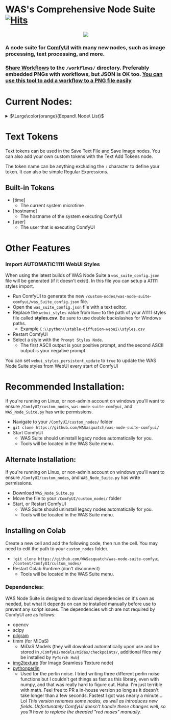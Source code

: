 # WAS's Comprehensive Node Suite [![Hits](https://hits.seeyoufarm.com/api/count/incr/badge.svg?url=https%3A%2F%2Fgithub.com%2FWASasquatch%2Fwas-node-suite-comfyui&count_bg=%233D9CC8&title_bg=%23555555&icon=&icon_color=%23E7E7E7&title=hits&edge_flat=false)](https://hits.seeyoufarm.com)

<p align="center">
    <img src="https://user-images.githubusercontent.com/1151589/228982359-4a6215cc-3ca9-4c24-8a7b-d229d7bce277.png">
</p>

### A node suite for [ComfyUI](https://github.com/comfyanonymous/ComfyUI) with many new nodes, such as image processing, text processing, and more. 

### [Share Workflows](/workflows/README.md) to the `/workflows/` directory. Preferably embedded PNGs with workflows, but JSON is OK too. [You can use this tool to add a workflow to a PNG file easily](https://colab.research.google.com/drive/1hQMjNUdhMQ3rw1Wcm3_umvmOMeS_K4s8?usp=sharing)


# Current Nodes:

<details>
	<summary>$\Large\color{orange}{Expand\ Node\ List}$</summary>

 - BLIP Analyze Image: Get a text caption from a image, or interrogate the image with a question.
   - Model will download automatically from default URL, but you can point the download to another location/caption model in `was_suite_config`
   - Models will be stored in `ComfyUI/models/blip/checkpoints/`
 - CLIPTextEncode (NSP): Parse Noodle Soup Prompts
 - Constant Number
 - Debug to Console (Debug pretty much anything to the console window)
 - Image Analyze
   - Black White Levels
   - RGB Levels
     - Depends on `matplotlib`, will attempt to install on first run
 - Image Blank: Create a blank image in any color
 - Image Blend by Mask: Blend two images by a mask
 - Image Blend: Blend two images by opacity
 - Image Blending Mode: Blend two images by various blending modes
 - Image Bloom Filter: Apply a high-pass based bloom filter
 - Image Canny Filter: Apply a canny filter to a image
 - Image Chromatic Aberration: Apply chromatic aberration lens effect to a image like in sci-fi films, movie theaters, and video games
 - Image Color Palette
   - Generate a color palette based on the input image. 
     - Depends on `scikit-learn`, will attempt to install on first run. 
   - Supports color range of 8-256
   - Utilizes font in `./res/` unless unavailable, then it will utilize internal better then nothing font. 
 - Image Edge Detection Filter: Detect edges in a image
 - Image Film Grain: Apply film grain to a image
 - Image Filter Adjustments: Apply various image adjustments to a image
 - Image Flip: Flip a image horizontal, or vertical
 - Image Gradient Map: Apply a gradient map to a image
 - Image Generate Gradient: Generate a gradient map with desired stops and colors
 - Image High Pass Filter: Apply a high frequency pass to the image returning the details
 - Image Levels Adjustment: Adjust the levels of a image
 - Image Load: Load a *image* from any path on the system, or a url starting with `http`
 - Image Median Filter: Apply a median filter to a image, such as to smooth out details in surfaces
 - Image Mix RGB Channels: Mix together RGB channels into a single iamge
 - Image Monitor Effects Filter: Apply various monitor effects to a image
   - Digital Distortion
     - A digital breakup distortion effect
   - Signal Distortion
     - A analog signal distortion effect on vertical bands like a CRT monitor
   - TV Distortion
     - A TV scanline and bleed distortion effect
 - Image Nova Filter: A image that uses a sinus frequency to break apart a image into RGB frequencies
 - Image Perlin Noise Filter
   - Create perlin noise with [pythonperlin](https://pypi.org/project/pythonperlin/) module. Trust me, better then my implementations that took minutes... 
 - Image Remove Background (Alpha): Remove the background from a image by threshold and tolerance. 
 - Image Remove Color: Remove a color from a image and replace it with another
 - Image Resize
 - Image Rotate: Rotate an image
 - Image Save: A save image node with format support and path support. (Bug: Doesn't display image
 - Image Seamless Texture: Create a seamless texture out of a image with optional tiling
 - Image Select Channel: Select a single channel of an RGB image
 - Image Select Color: Return the select image only on a black canvas
 - Image Style Filter: Style a image with Pilgram instragram-like filters
   - Depends on `pilgram` module
 - Image Threshold: Return the desired threshold range of a image
 - Image Transpose
 - Image fDOF Filter: Apply a fake depth of field effect to an image
 - Image to Latent Mask: Convert a image into a latent mask
 - Image Voronoi Noise Filter
   - A custom implementation of the worley voronoi noise diagram
 - Input Switch  (Disable until `*` wildcard fix)
 - KSampler (WAS): A sampler that accepts a seed as a node inpu
 - Load Text File
 - Load Batch Images
   - Increment images in a folder, or fetch a single image out of a batch.
   - Will reset it's place if the path, or pattern is changed.
   - pattern is a glob that allows you to do things like `**/*` to get all files in the directory and subdirectory
     or things like `*.jpg` to select only JPEG images in the directory specified. 
 - Latent Noise Injection: Inject latent noise into a latent image
 - Latent Upscale by Factor: Upscale a latent image by a facto
 - MiDaS Depth Approximation: Produce a depth approximation of a single image input
 - MiDaS Mask Image: Mask a input image using MiDaS with a desired color
 - Number Operation
 - Number to Seed
 - Number to Float
 - Number to Int
 - Number to String
 - Number to Text
 - Random Number
 - Save Text File: Save a text string to a file
 - Seed: Return a seed
 - Tensor Batch to Image: Select a single image out of a latent batch for post processing with filters
 - Text Add Tokens: Add custom tokens to parse in filenames or other text.
 - Text Concatenate: Merge two strings
 - Text Find and Replace: Find and replace a substring in a string
 - Text Multiline: Write a multiline text strin
 - Text Parse Noodle Soup Prompts: Parse NSP in a text input
 - Text Parse Tokens: Parse custom tokens in text.
 - Text Random Line: Select a random line from a text input string
 - Text String: Write a single line text string value
 - Text to Conditioning: Convert a text string to conditioning.
 
</details>
 
 
# Text Tokens
Text tokens can be used in the Save Text File and Save Image nodes. You can also add your own custom tokens with the Text Add Tokens node.

The token name can be anything excluding the `:` character to define your token. It can also be simple Regular Expressions.

## Built-in Tokens
  - [time]
    - The current system microtime
  - [hostname]
    - The hostname of the system executing ComfyUI
  - [user]
    - The user that is executing ComfyUI
	
# Other Features

### Import AUTOMATIC1111 WebUI Styles
When using the latest builds of WAS Node Suite a `was_suite_config.json` file will be generated (if it doesn't exist). In this file you can setup a A1111 styles import.

  - Run ComfyUI to generate the new `/custom-nodes/was-node-suite-comfyui/was_Suite_config.json` file.
  - Open the `was_suite_config.json` file with a text editor.
  - Replace the `webui_styles` value from `None` to the path of your A1111 styles file called **styles.csv**. Be sure to use double backslashes for Windows paths.
    - Example `C:\\python\\stable-diffusion-webui\\styles.csv`
  - Restart ComfyUI
  - Select a style with the `Prompt Styles Node`. 
    - The first ASCII output is your positive prompt, and the second ASCII output is your negative prompt.
	
You can set `webui_styles_persistent_update` to `true` to update the WAS Node Suite styles from WebUI every start of ComfyUI
  
# Recommended Installation:
If you're running on Linux, or non-admin account on windows you'll want to ensure `/ComfyUI/custom_nodes`, `was-node-suite-comfyui`, and `WAS_Node_Suite.py` has write permissions.

  - Navigate to your `/ComfyUI/custom_nodes/` folder
  - `git clone https://github.com/WASasquatch/was-node-suite-comfyui/`
  - Start ComfyUI
    - WAS Suite should uninstall legacy nodes automatically for you.
    - Tools will be located in the WAS Suite menu.
    
## Alternate Installation:
If you're running on Linux, or non-admin account on windows you'll want to ensure `/ComfyUI/custom_nodes`, and `WAS_Node_Suite.py` has write permissions.

  - Download `WAS_Node_Suite.py`
  - Move the file to your `/ComfyUI/custom_nodes/` folder
  - Start, or Restart ComfyUI
    - WAS Suite should uninstall legacy nodes automatically for you.
    - Tools will be located in the WAS Suite menu.
	
## Installing on Colab
Create a new cell and add the following code, then run the cell. You may need to edit the path to your `custom_nodes` folder. 

  - `!git clone https://github.com/WASasquatch/was-node-suite-comfyui /content/ComfyUI/custom_nodes/`
  - Restart Colab Runtime (don't disconnect)
    - Tools will be located in the WAS Suite menu.

      
### Dependencies:
WAS Node Suite is designed to download dependencies on it's own as needed, but what it depends on can be installed manually before use to prevent any script issues. The dependencies which are not required by ComfyUI are as follows: 
  - opencv
  - scipy
  - [pilgram](https://github.com/akiomik/pilgram)
  - timm (for MiDaS)
    - MiDaS Models (they will download automatically upon use and be stored in `/ComfyUI/models/midas/checkpoints/`, additional files may be installed by `PyTorch Hub`)
  - [img2texture](https://github.com/WASasquatch/img2texture) (for Image Seamless Texture node)
  - [pythonperlin](https://pypi.org/project/pythonperlin/)
    - Used for the perlin noise. I tried writing three different perlin noise functions but I couldn't get things as fast as this library, even with numpy, and that was really hard to figure out. Haha. I'm just terrible with math. Feel free to PR a in-house version so long as it doesn't take longer than a few seconds. Fastest I got was nearly a minute... Lol
*This version renames some nodes, as well as introduces new fields. Unfortunately ComfyUI doesn't handle these changes well, so you'll have to replace the dreaded "red nodes" manually.*
